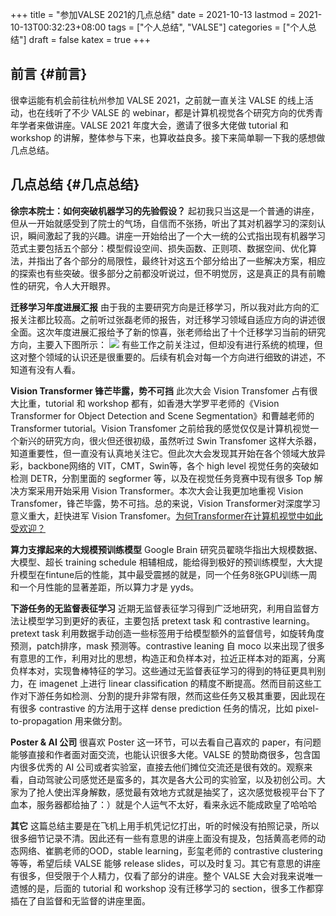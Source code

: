 +++
title = "参加VALSE 2021的几点总结"
date = 2021-10-13
lastmod = 2021-10-13T00:32:23+08:00
tags = ["个人总结", "VALSE"]
categories = ["个人总结"]
draft = false
katex = true
+++

## 前言 {#前言}

很幸运能有机会前往杭州参加 VALSE 2021，之前就一直关注 VALSE 的线上活动，也在线听了不少 VALSE 的 webinar，都是计算机视觉各个研究方向的优秀青年学者来做讲座。VALSE 2021 年度大会，邀请了很多大佬做 tutorial 和 workshop 的讲解，整体参与下来，也算收益良多。接下来简单聊一下我的感想做几点总结。


## 几点总结 {#几点总结}

****徐宗本院士：如何突破机器学习的先验假设？**** 起初我只当这是一个普通的讲座，但从一开始就感受到了院士的气场，自信而不张扬，听出了其对机器学习的深刻认识，瞬间激起了我的兴趣。讲座一开始给出了一个大一统的公式指出现有机器学习范式主要包括五个部分：模型假设空间、损失函数、正则项、数据空间、优化算法，并指出了各个部分的局限性，最终针对这五个部分给出了一些解决方案，相应的探索也有些突破。很多部分之前都没听说过，但不明觉厉，这是真正的具有前瞻性的研究，令人大开眼界。

****迁移学习年度进展汇报**** 由于我的主要研究方向是迁移学习，所以我对此方向的汇报关注都比较高。之前听过张磊老师的报告，对迁移学习领域自适应方向的讲述很全面。这次年度进展汇报给予了新的惊喜，张老师给出了十个迁移学习当前的研究方向，主要入下图所示：
![](/ox-hugo/pngpaste_clipboard_file_20211013000524.png)
有些工作之前关注过，但却没有进行系统的梳理，但这对整个领域的认识还是很重要的。后续有机会对每一个方向进行细致的讲述，不知道有没有人看。

****Vision Transformer 锋芒毕露，势不可挡**** 此次大会 Vision Transfomer 占有很大比重，tutorial 和 workshop 都有，如香港大学罗平老师的《Vision Transformer for Object Detection and Scene Segmentation》和曹越老师的 Transformer tutorial。Vision Transfomer 之前给我的感觉仅仅是计算机视觉一个新兴的研究方向，很火但还很初级，虽然听过 Swin Transfomer 这样大杀器，知道重要性，但一直没有认真地关注它。但此次大会发现其开始在各个领域大放异彩，backbone网络的 VIT，CMT，Swin等，各个 high level 视觉任务的突破如检测 DETR，分割里面的 segformer 等，以及在视觉任务竞赛中现有很多 Top 解决方案采用开始采用 Vision Transformer。本次大会让我更加地重视 Vision Transfomer，锋芒毕露，势不可挡。总的来说，Vision Transformer对深度学习意义重大，赶快进军 Vision Transfomer。[为何Transformer在计算机视觉中如此受欢迎？](https://www.msra.cn/zh-cn/news/features/cv-transformer)

****算力支撑起来的大规模预训练模型**** Google Brain 研究员翟晓华指出大规模数据、大模型、超长 training schedule 相辅相成，能给得到极好的预训练模型，大大提升模型在fintune后的性能，其中最受震撼的就是，同一个任务8张GPU训练一周和一个月性能的显著差距，所以算力才是 yyds。

****下游任务的无监督表征学习**** 近期无监督表征学习得到广泛地研究，利用自监督方法让模型学习到更好的表征，主要包括 pretext task 和 contrastive learning。pretext task 利用数据手动创造一些标签用于给模型额外的监督信号，如旋转角度预测，patch排序，mask 预测等。contrastive leaning 自 moco 以来出现了很多有意思的工作，利用对比的思想，构造正和负样本对，拉近正样本对的距离，分离负样本对，实现鲁棒特征的学习。这些通过无监督表征学习的得到的特征更具判别力，在 imagenet 上进行 linear classification 的精度不断提高。然而目前这些工作对下游任务如检测、分割的提升非常有限，然而这些任务又极其重要，因此现在有很多 contrastive 的方法用于这样 dense prediction 任务的情况，比如 pixel-to-propagation 用来做分割。

****Poster & AI 公司**** 很喜欢 Poster 这一环节，可以去看自己喜欢的 paper，有问题能够直接和作者面对面交流，也能认识很多大佬。VALSE 的赞助商很多，包含国内很多优秀的 AI 公司或者实验室，直接去他们摊位交流还是很有效的。观察来看，自动驾驶公司感觉还是蛮多的，其次是各大公司的实验室，以及初创公司。大家为了抢人使出浑身解数，感觉最有效地方式就是抽奖了，这次感觉极视平台下了血本，服务器都给抽了：）就是个人运气不太好，看来永远不能成欧皇了哈哈哈

****其它**** 这篇总结主要是在飞机上用手机凭记忆打出，听的时候没有拍照记录，所以很多细节记录不清。因此还有一些有意思的讲座上面没有提及，包括黄高老师的动态网络、崔鹏老师的OOD，stable learning，彭玺老师的 contrastive clustering 等等，希望后续 VALSE 能够 release slides，可以及时复习。其它有意思的讲座有很多，但受限于个人精力，仅看了部分的讲座。整个 VALSE 大会对我来说唯一遗憾的是，后面的 tutorial 和 workshop 没有迁移学习的 section，很多工作都穿插在了自监督和无监督的讲座里面。
